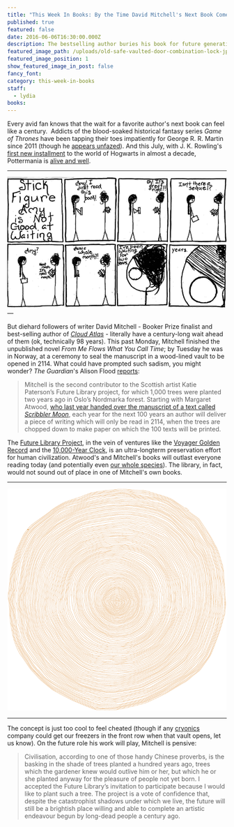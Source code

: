 ```yaml
---
title: "This Week In Books: By the Time David Mitchell's Next Book Comes Out We'll All Be Dead"
published: true
featured: false
date: 2016-06-06T16:30:00.000Z
description: The bestselling author buries his book for future generations.
featured_image_path: /uploads/old-safe-vaulted-door-combination-lock-jpg-vault-door-locks--1024x689-compressor.jpg
featured_image_position: 1
show_featured_image_in_post: false
fancy_font:
category: this-week-in-books
staff:
  - lydia
books:
---
```



Every avid fan knows that the wait for a favorite author's next book can feel like a century.&nbsp; Addicts of the blood-soaked historical fantasy series *Game of Thrones* have been tapping their toes impatiently for George R. R. Martin since 2011 (though he [appears unfazed](https://twitter.com/georgerrmartin_/status/373121001866813440)). And this July, with J. K. Rowling's [first new installment](https://www.brooklinebooksmith-shop.com/book/9781338099133) to the world of Hogwarts in almost a decade, Pottermania is [alive and well](https://www.brooklinebooksmith.com/events/2016-07/release-party-for--harry-potter-and-the-cursed-child/).

---

![full-img](/uploads/versions/waiting-amy-compressor---x----800-476x---.png)—

But diehard followers of writer David Mitchell - Booker Prize finalist and best-selling author of [*Cloud Atlas*](https://www.brooklinebooksmith-shop.com/book/9780375507250) - literally have a century-long wait ahead of them (ok, technically 98 years). This past Monday, Mitchell finished the unpublished novel *From Me Flows What You Call Time*; by Tuesday he was in Norway, at a ceremony to seal the manuscript in a wood-lined vault to be opened in 2114. What could have prompted such sadism, you might wonder? *The Guardian*'s Alison Flood [reports](https://www.theguardian.com/books/2016/may/30/david-mitchell-buries-latest-manuscript-for-a-hundred-years):

> Mitchell is the second contributor to the Scottish artist Katie Paterson’s Future Library project, for which 1,000 trees were planted two years ago in Oslo’s Nordmarka forest. Starting with Margaret Atwood, [who last year handed over the manuscript of a text called *Scribbler Moon*](https://www.theguardian.com/books/2015/may/27/margaret-atwood-scribbler-moon-future-library-norway-katie-paterson), each year for the next 100 years an author will deliver a piece of writing which will only be read in 2114, when the trees are chopped down to make paper on which the 100 texts will be printed.

The [Future Library Project](https://www.futurelibrary.no/), in the vein of ventures like the [Voyager Golden Record](https://en.wikipedia.org/wiki/Voyager_Golden_Record) and the [10,000-Year Clock](https://longnow.org/clock/), is an ultra-longterm preservation effort for human civilization. Atwood's and Mitchell's books will outlast everyone reading today (and potentially even [our whole species](https://www.theatlantic.com/technology/archive/2016/04/a-human-extinction-isnt-that-unlikely/480444/)). The library, in fact, would not sound out of place in one of Mitchell's own books.

---

![full-img](/uploads/versions/kp_fl_rings900-compressor---x----700-707x---.png)

---

The concept is just too cool to feel cheated (though if any [cryonics](https://en.wikipedia.org/wiki/Cryonics) company could get our freezers in the front row when that vault opens, let us know). On the future role his work will play, Mitchell is pensive:

> Civilisation, according to one of those handy Chinese proverbs, is the basking in the shade of trees planted a hundred years ago, trees which the gardener knew would outlive him or her, but which he or she planted anyway for the pleasure of people not yet born. I accepted the Future Library’s invitation to participate because I would like to plant such a tree. The project is a vote of confidence that, despite the catastrophist shadows under which we live, the future will still be a brightish place willing and able to complete an artistic endeavour begun by long-dead people a century ago.